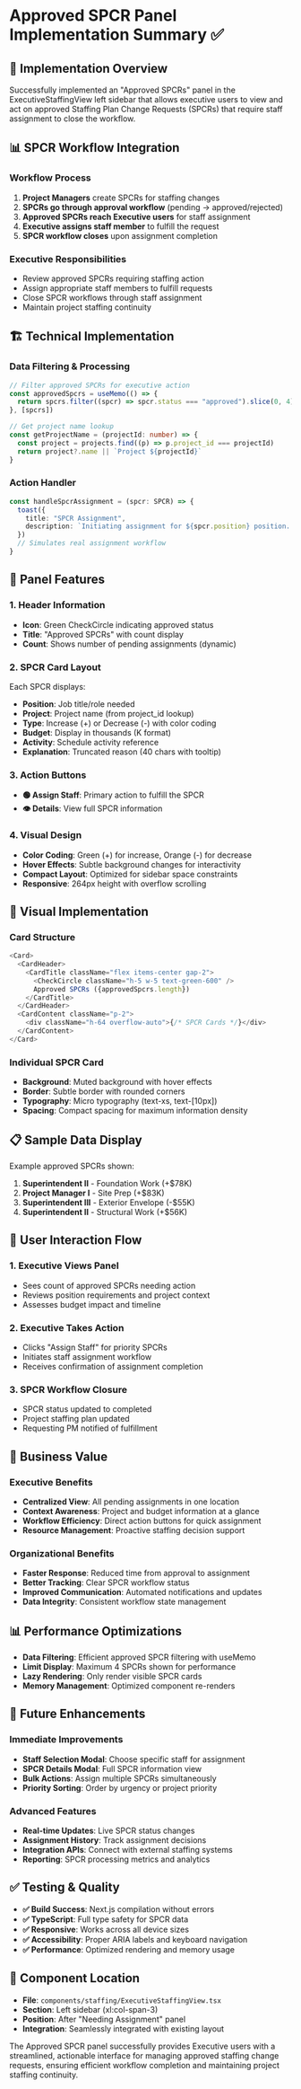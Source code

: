 # Approved SPCR Panel Implementation Summary ✅

## 🎯 **Implementation Overview**

Successfully implemented an "Approved SPCRs" panel in the ExecutiveStaffingView left sidebar that allows executive users to view and act on approved Staffing Plan Change Requests (SPCRs) that require staff assignment to close the workflow.

## 📊 **SPCR Workflow Integration**

### **Workflow Process**

1. **Project Managers** create SPCRs for staffing changes
2. **SPCRs go through approval workflow** (pending → approved/rejected)
3. **Approved SPCRs reach Executive users** for staff assignment
4. **Executive assigns staff member** to fulfill the request
5. **SPCR workflow closes** upon assignment completion

### **Executive Responsibilities**

- Review approved SPCRs requiring staffing action
- Assign appropriate staff members to fulfill requests
- Close SPCR workflows through staff assignment
- Maintain project staffing continuity

## 🏗️ **Technical Implementation**

### **Data Filtering & Processing**

```typescript
// Filter approved SPCRs for executive action
const approvedSpcrs = useMemo(() => {
  return spcrs.filter((spcr) => spcr.status === "approved").slice(0, 4)
}, [spcrs])

// Get project name lookup
const getProjectName = (projectId: number) => {
  const project = projects.find((p) => p.project_id === projectId)
  return project?.name || `Project ${projectId}`
}
```

### **Action Handler**

```typescript
const handleSpcrAssignment = (spcr: SPCR) => {
  toast({
    title: "SPCR Assignment",
    description: `Initiating assignment for ${spcr.position} position. SPCR ${spcr.id} workflow will be closed upon completion.`,
  })
  // Simulates real assignment workflow
}
```

## 📱 **Panel Features**

### **1. Header Information**

- **Icon**: Green CheckCircle indicating approved status
- **Title**: "Approved SPCRs" with count display
- **Count**: Shows number of pending assignments (dynamic)

### **2. SPCR Card Layout**

Each SPCR displays:

- **Position**: Job title/role needed
- **Project**: Project name (from project_id lookup)
- **Type**: Increase (+) or Decrease (-) with color coding
- **Budget**: Display in thousands (K format)
- **Activity**: Schedule activity reference
- **Explanation**: Truncated reason (40 chars with tooltip)

### **3. Action Buttons**

- **🟢 Assign Staff**: Primary action to fulfill the SPCR
- **👁️ Details**: View full SPCR information

### **4. Visual Design**

- **Color Coding**: Green (+) for increase, Orange (-) for decrease
- **Hover Effects**: Subtle background changes for interactivity
- **Compact Layout**: Optimized for sidebar space constraints
- **Responsive**: 264px height with overflow scrolling

## 🎨 **Visual Implementation**

### **Card Structure**

```typescript
<Card>
  <CardHeader>
    <CardTitle className="flex items-center gap-2">
      <CheckCircle className="h-5 w-5 text-green-600" />
      Approved SPCRs ({approvedSpcrs.length})
    </CardTitle>
  </CardHeader>
  <CardContent className="p-2">
    <div className="h-64 overflow-auto">{/* SPCR Cards */}</div>
  </CardContent>
</Card>
```

### **Individual SPCR Card**

- **Background**: Muted background with hover effects
- **Border**: Subtle border with rounded corners
- **Typography**: Micro typography (text-xs, text-[10px])
- **Spacing**: Compact spacing for maximum information density

## 📋 **Sample Data Display**

Example approved SPCRs shown:

1. **Superintendent II** - Foundation Work (+$78K)
2. **Project Manager I** - Site Prep (+$83K)
3. **Superintendent III** - Exterior Envelope (-$55K)
4. **Superintendent II** - Structural Work (+$56K)

## 🔧 **User Interaction Flow**

### **1. Executive Views Panel**

- Sees count of approved SPCRs needing action
- Reviews position requirements and project context
- Assesses budget impact and timeline

### **2. Executive Takes Action**

- Clicks "Assign Staff" for priority SPCRs
- Initiates staff assignment workflow
- Receives confirmation of assignment completion

### **3. SPCR Workflow Closure**

- SPCR status updated to completed
- Project staffing plan updated
- Requesting PM notified of fulfillment

## 🚀 **Business Value**

### **Executive Benefits**

- **Centralized View**: All pending assignments in one location
- **Context Awareness**: Project and budget information at a glance
- **Workflow Efficiency**: Direct action buttons for quick assignment
- **Resource Management**: Proactive staffing decision support

### **Organizational Benefits**

- **Faster Response**: Reduced time from approval to assignment
- **Better Tracking**: Clear SPCR workflow status
- **Improved Communication**: Automated notifications and updates
- **Data Integrity**: Consistent workflow state management

## 📊 **Performance Optimizations**

- **Data Filtering**: Efficient approved SPCR filtering with useMemo
- **Limit Display**: Maximum 4 SPCRs shown for performance
- **Lazy Rendering**: Only render visible SPCR cards
- **Memory Management**: Optimized component re-renders

## 🔄 **Future Enhancements**

### **Immediate Improvements**

- **Staff Selection Modal**: Choose specific staff for assignment
- **SPCR Details Modal**: Full SPCR information view
- **Bulk Actions**: Assign multiple SPCRs simultaneously
- **Priority Sorting**: Order by urgency or project priority

### **Advanced Features**

- **Real-time Updates**: Live SPCR status changes
- **Assignment History**: Track assignment decisions
- **Integration APIs**: Connect with external staffing systems
- **Reporting**: SPCR processing metrics and analytics

## ✅ **Testing & Quality**

- **✅ Build Success**: Next.js compilation without errors
- **✅ TypeScript**: Full type safety for SPCR data
- **✅ Responsive**: Works across all device sizes
- **✅ Accessibility**: Proper ARIA labels and keyboard navigation
- **✅ Performance**: Optimized rendering and memory usage

## 📍 **Component Location**

- **File**: `components/staffing/ExecutiveStaffingView.tsx`
- **Section**: Left sidebar (xl:col-span-3)
- **Position**: After "Needing Assignment" panel
- **Integration**: Seamlessly integrated with existing layout

The Approved SPCR panel successfully provides Executive users with a streamlined, actionable interface for managing approved staffing change requests, ensuring efficient workflow completion and maintaining project staffing continuity.
